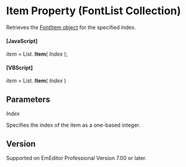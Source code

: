 # Item Property (FontList Collection)

Retrieves the [FontItem object](../font_item/index) for the specified index.

#### \[JavaScript\]

_item_ =
List. **Item**( _Index_ );

#### \[VBScript\]

_item_ =
List. **Item**( _Index_ )

## Parameters

_Index_

Specifies the index of the item as a one-based integer.

## Version

Supported on EmEditor Professional Version 7.00 or later.
